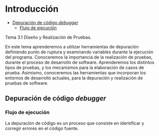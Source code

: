 # Introducción

<!-- toc -->

* [Depuración de código _debugger_](#depuración-de-código-_debugger)
  * [Flujo de ejecución](#flujo-de-ejecución)

<!-- tocstop -->

Tema 3.1 Diseño y Realización de Pruebas.

En este tema aprenderemos a utilizar herramientas de depuración definiendo punto de ruptura y examinando variables durante la ejecución del programa. Conoceremos la importancia de la realización de pruebas, durante el proceso de desarrollo de software. Aprenderemos los distintos tipos de pruebas, y los mecanismos para la elaboración de casos de prueba. Asimismo, conoceremos las herramientas que incorporan los entornos de desarrollo actuales, para la depuración y realización de pruebas de software.

## Depuración de código _debugger_

### Flujo de ejecución

La depuración de código es un proceso que consiste en identificar y corregir errores en el código fuente.
